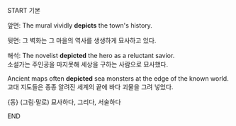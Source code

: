 START
기본

앞면:
The mural vividly **depicts** the town's history.

뒷면:
그 벽화는 그 마을의 역사를 생생하게 묘사하고 있다.

해석:
The novelist **depicted** the hero as a reluctant savior.  
소설가는 주인공을 마지못해 세상을 구하는 사람으로 묘사했다.

Ancient maps often **depicted** sea monsters at the edge of the known world.  
고대 지도들은 종종 알려진 세계의 끝에 바다 괴물을 그려 넣었다.

{동} (그림·말로) 묘사하다, 그리다, 서술하다
<!--ID: 1749293616247-->
END